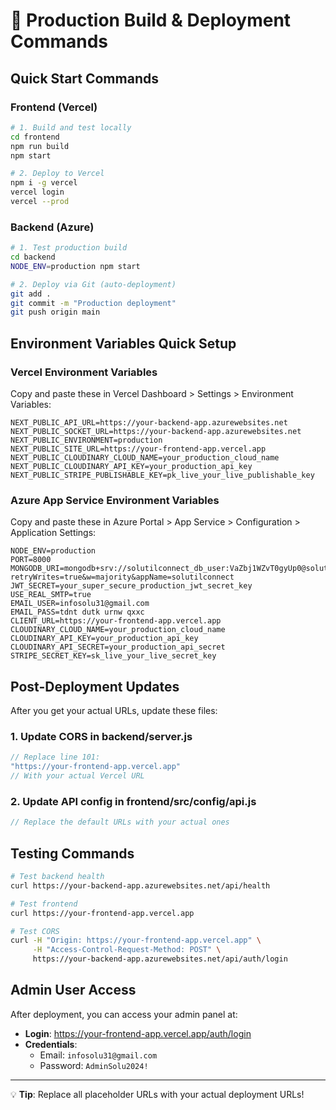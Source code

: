 # 🔧 Production Build & Deployment Commands

## Quick Start Commands

### Frontend (Vercel)
```bash
# 1. Build and test locally
cd frontend
npm run build
npm start

# 2. Deploy to Vercel
npm i -g vercel
vercel login
vercel --prod
```

### Backend (Azure)
```bash
# 1. Test production build
cd backend
NODE_ENV=production npm start

# 2. Deploy via Git (auto-deployment)
git add .
git commit -m "Production deployment"
git push origin main
```

## Environment Variables Quick Setup

### Vercel Environment Variables
Copy and paste these in Vercel Dashboard > Settings > Environment Variables:

```
NEXT_PUBLIC_API_URL=https://your-backend-app.azurewebsites.net
NEXT_PUBLIC_SOCKET_URL=https://your-backend-app.azurewebsites.net
NEXT_PUBLIC_ENVIRONMENT=production
NEXT_PUBLIC_SITE_URL=https://your-frontend-app.vercel.app
NEXT_PUBLIC_CLOUDINARY_CLOUD_NAME=your_production_cloud_name
NEXT_PUBLIC_CLOUDINARY_API_KEY=your_production_api_key
NEXT_PUBLIC_STRIPE_PUBLISHABLE_KEY=pk_live_your_live_publishable_key
```

### Azure App Service Environment Variables
Copy and paste these in Azure Portal > App Service > Configuration > Application Settings:

```
NODE_ENV=production
PORT=8000
MONGODB_URI=mongodb+srv://solutilconnect_db_user:VaZbj1WZvT0gyUp0@solutilconnect.7o4tjqy.mongodb.net/?retryWrites=true&w=majority&appName=solutilconnect
JWT_SECRET=your_super_secure_production_jwt_secret_key
USE_REAL_SMTP=true
EMAIL_USER=infosolu31@gmail.com
EMAIL_PASS=tdnt dutk urnw qxxc
CLIENT_URL=https://your-frontend-app.vercel.app
CLOUDINARY_CLOUD_NAME=your_production_cloud_name
CLOUDINARY_API_KEY=your_production_api_key
CLOUDINARY_API_SECRET=your_production_api_secret
STRIPE_SECRET_KEY=sk_live_your_live_secret_key
```

## Post-Deployment Updates

After you get your actual URLs, update these files:

### 1. Update CORS in backend/server.js
```javascript
// Replace line 101:
"https://your-frontend-app.vercel.app"
// With your actual Vercel URL
```

### 2. Update API config in frontend/src/config/api.js
```javascript
// Replace the default URLs with your actual ones
```

## Testing Commands

```bash
# Test backend health
curl https://your-backend-app.azurewebsites.net/api/health

# Test frontend
curl https://your-frontend-app.vercel.app

# Test CORS
curl -H "Origin: https://your-frontend-app.vercel.app" \
     -H "Access-Control-Request-Method: POST" \
     https://your-backend-app.azurewebsites.net/api/auth/login
```

## Admin User Access

After deployment, you can access your admin panel at:
- **Login**: https://your-frontend-app.vercel.app/auth/login
- **Credentials**: 
  - Email: `infosolu31@gmail.com`
  - Password: `AdminSolu2024!`

---
💡 **Tip**: Replace all placeholder URLs with your actual deployment URLs!